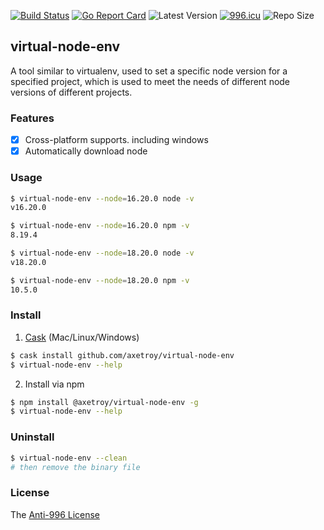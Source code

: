 [![Build Status](https://github.com/axetroy/virtual-node-env/workflows/ci/badge.svg)](https://github.com/axetroy/virtual-node-env/actions)
[![Go Report Card](https://goreportcard.com/badge/github.com/axetroy/virtual-node-env)](https://goreportcard.com/report/github.com/axetroy/virtual-node-env)
![Latest Version](https://img.shields.io/github/v/release/axetroy/virtual-node-env.svg)
[![996.icu](https://img.shields.io/badge/link-996.icu-red.svg)](https://996.icu)
![Repo Size](https://img.shields.io/github/repo-size/axetroy/virtual-node-env.svg)

## virtual-node-env

A tool similar to virtualenv, used to set a specific node version for a specified project, which is used to meet the needs of different node versions of different projects.

### Features

- [x] Cross-platform supports. including windows
- [x] Automatically download node

### Usage

```bash
$ virtual-node-env --node=16.20.0 node -v
v16.20.0

$ virtual-node-env --node=16.20.0 npm -v
8.19.4

$ virtual-node-env --node=18.20.0 node -v
v18.20.0

$ virtual-node-env --node=18.20.0 npm -v
10.5.0
```

### Install

1. [Cask](https://github.com/cask-pkg/cask.rs) (Mac/Linux/Windows)

```bash
$ cask install github.com/axetroy/virtual-node-env
$ virtual-node-env --help
```

2. Install via npm

```sh
$ npm install @axetroy/virtual-node-env -g
$ virtual-node-env --help
```

### Uninstall

```bash
$ virtual-node-env --clean
# then remove the binary file
```

### License

The [Anti-996 License](LICENSE)
